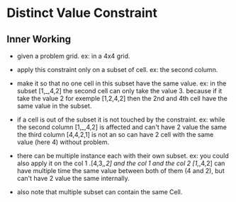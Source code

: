 
# Distinct Value Constraint

## Inner Working

* given a problem grid.
    ex: in a 4x4 grid.

* apply this constraint only on a subset of cell.
    ex: the second column.

* make it so that no one cell in this subset have the same value.
    ex: in the subset  [1,_,4,2] the second cell can only take the value 3. because if it take the value 2 for exemple [1,2,4,2] then the 2nd and 4th cell have the same value in the subset.

* if a cell is out of the subset it is not touched by the constraint.
    ex: while the second column [1,_,4,2] is affected and can't have 2 value the same the third column [4,4,2,1] is not an so can have 2 cell with the same value (here 4) without problem.

* there can be multiple instance each with their own subset.
    ex: you could also apply it on the col 1 .[4,3,_,2] and the col 1 and the col 2  [1,_,4,2] can have multiple time the same value between both of them (4 and 2),  but can't have 2 value the same internally.

* also note that multiple subset can contain the same Cell.
